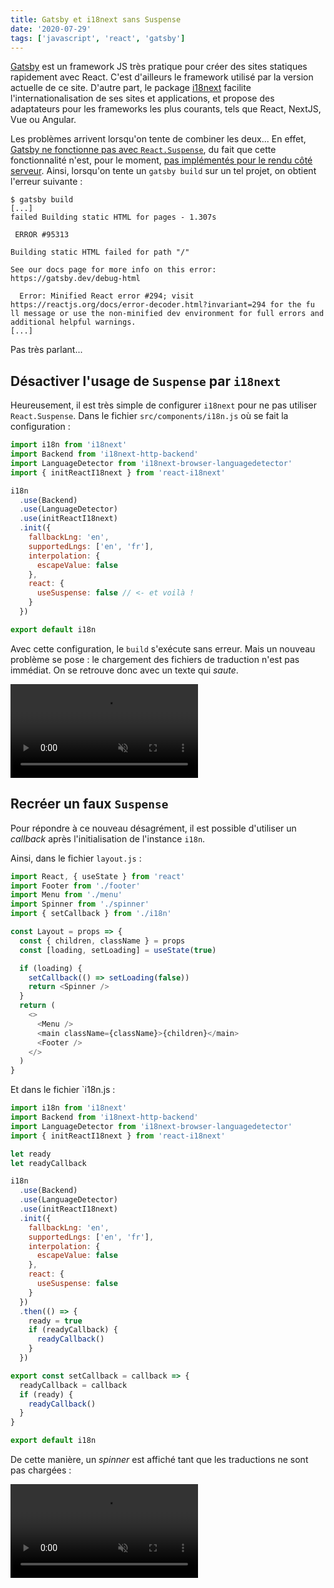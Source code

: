 ```yaml
---
title: Gatsby et i18next sans Suspense
date: '2020-07-29'
tags: ['javascript', 'react', 'gatsby']
---
```


[Gatsby](https://www.gatsbyjs.org/) est un framework JS très pratique pour créer des sites statiques rapidement avec React. C'est d'ailleurs le framework utilisé par la version actuelle de ce site.
D'autre part, le package [i18next](https://www.i18next.com/) facilite l'internationalisation de ses sites et applications, et propose des adaptateurs pour les frameworks les plus courants, tels que React, NextJS, Vue ou Angular.

Les problèmes arrivent lorsqu'on tente de combiner les deux... En effet, [Gatsby ne fonctionne pas avec `React.Suspense`](https://www.gatsbyjs.org/docs/using-client-side-only-packages/#workaround-4-use-reactlazy-and-suspense-on-client-side-only), du fait que cette fonctionnalité n'est, pour le moment, [pas implémentés pour le rendu côté serveur](https://fr.reactjs.org/docs/code-splitting.html#reactlazy). Ainsi, lorsqu'on tente un `gatsby build` sur un tel projet, on obtient l'erreur suivante&nbsp;:

```
$ gatsby build
[...]
failed Building static HTML for pages - 1.307s

 ERROR #95313

Building static HTML failed for path "/"

See our docs page for more info on this error: https://gatsby.dev/debug-html

  Error: Minified React error #294; visit https://reactjs.org/docs/error-decoder.html?invariant=294 for the fu  ll message or use the non-minified dev environment for full errors and additional helpful warnings.
[...]
```

Pas très parlant...

## Désactiver l'usage de `Suspense` par `i18next`

Heureusement, il est très simple de configurer `i18next` pour ne pas utiliser `React.Suspense`. Dans le fichier `src/components/i18n.js` où se fait la configuration&nbsp;:

```javascript
import i18n from 'i18next'
import Backend from 'i18next-http-backend'
import LanguageDetector from 'i18next-browser-languagedetector'
import { initReactI18next } from 'react-i18next'

i18n
  .use(Backend)
  .use(LanguageDetector)
  .use(initReactI18next)
  .init({
    fallbackLng: 'en',
    supportedLngs: ['en', 'fr'],
    interpolation: {
      escapeValue: false
    },
    react: {
      useSuspense: false // <- et voilà !
    }
  })

export default i18n
```

Avec cette configuration, le `build` s'exécute sans erreur. Mais un nouveau problème se pose&nbsp;: le chargement des fichiers de traduction n'est pas immédiat. On se retrouve donc avec un texte qui _saute_.

<video autoplay loop muted>
    <source src="./jumping_text.webm" type="video/webm">
</video>

## Recréer un faux `Suspense`

Pour répondre à ce nouveau désagrément, il est possible d'utiliser un _callback_ après l'initialisation de l'instance `i18n`.

Ainsi, dans le fichier `layout.js`&nbsp;:

```javascript
import React, { useState } from 'react'
import Footer from './footer'
import Menu from './menu'
import Spinner from './spinner'
import { setCallback } from './i18n'

const Layout = props => {
  const { children, className } = props
  const [loading, setLoading] = useState(true)

  if (loading) {
    setCallback(() => setLoading(false))
    return <Spinner />
  }
  return (
    <>
      <Menu />
      <main className={className}>{children}</main>
      <Footer />
    </>
  )
}
```

Et dans le fichier `i18n.js&nbsp;:

```javascript
import i18n from 'i18next'
import Backend from 'i18next-http-backend'
import LanguageDetector from 'i18next-browser-languagedetector'
import { initReactI18next } from 'react-i18next'

let ready
let readyCallback

i18n
  .use(Backend)
  .use(LanguageDetector)
  .use(initReactI18next)
  .init({
    fallbackLng: 'en',
    supportedLngs: ['en', 'fr'],
    interpolation: {
      escapeValue: false
    },
    react: {
      useSuspense: false
    }
  })
  .then(() => {
    ready = true
    if (readyCallback) {
      readyCallback()
    }
  })

export const setCallback = callback => {
  readyCallback = callback
  if (ready) {
    readyCallback()
  }
}

export default i18n
```

De cette manière, un _spinner_ est affiché tant que les traductions ne sont pas chargées&nbsp;:

<video autoplay loop muted>
    <source src="./spinner.webm" type="video/webm">
</video>
